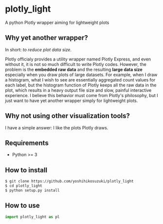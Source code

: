 # plotly_light

A python Plotly wrapper aiming for lightweight plots

## Why yet another wrapper?

In short: _to reduce plot data size_.

Plotly officialy provides a utility wrapper named Plotly Express, and even without it, it is not so much difficult to write Plotly codes. However, the problem is the **embedded raw data** and the resulting **large data size** especially when you draw plots of large datasets. For example, when I draw a histogram, what I wish to see are essentially aggregated count values for each label, but the histogram function of Plotly keeps all the raw data in the plot, which results in a heavy output file size and slow, painful interactive experience. I believe this behavior must come from Plotly's philosophy, but I just want to have yet another wrapper simply for lightweight plots.

## Why not using other visualization tools?

I have a simple answer: I like the plots Plotly draws.

## Requirements

- Python >= 3

## How to install

```bash
$ git clone https://github.com/yoshihikosuzuki/plotly_light
$ cd plotly_light
$ python setup.py install
```

## How to use

```python
import plotly_light as pl

```
